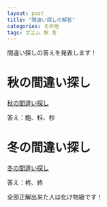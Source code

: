```yaml
---
layout: post
title: "間違い探しの解答"
categories: その他
tags: ポエム 秋 冬
---
```


間違い探しの答えを発表します！


# 秋の間違い探し

[秋の間違い探し](https://r-40021.github.io/blog/%E3%81%9D%E3%81%AE%E4%BB%96/2021/10/04/autumn.html)

答え：飽、科、秒

# 冬の間違い探し

[冬の間違い探し](https://r-40021.github.io/blog/%E3%81%9D%E3%81%AE%E4%BB%96/2021/12/12/winter.html)

答え：柊、終


全部正解出来た人は化け物級です！
